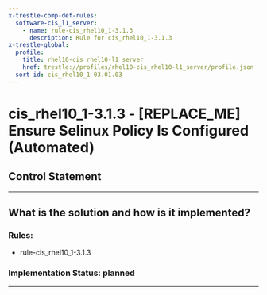 ```yaml
---
x-trestle-comp-def-rules:
  software-cis_l1_server:
    - name: rule-cis_rhel10_1-3.1.3
      description: Rule for cis_rhel10_1-3.1.3
x-trestle-global:
  profile:
    title: rhel10-cis_rhel10-l1_server
    href: trestle://profiles/rhel10-cis_rhel10-l1_server/profile.json
  sort-id: cis_rhel10_1-03.01.03
---
```


# cis_rhel10_1-3.1.3 - \[REPLACE_ME\] Ensure Selinux Policy Is Configured (Automated)

## Control Statement

______________________________________________________________________

## What is the solution and how is it implemented?

<!-- For implementation status enter one of: implemented, partial, planned, alternative, not-applicable -->

<!-- Note that the list of rules under ### Rules: is read-only and changes will not be captured after assembly to JSON -->

<!-- Add control implementation description here for control: cis_rhel10_1-3.1.3 -->

### Rules:

  - rule-cis_rhel10_1-3.1.3

### Implementation Status: planned

______________________________________________________________________
